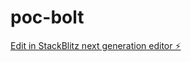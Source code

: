 # poc-bolt

[Edit in StackBlitz next generation editor ⚡️](https://stackblitz.com/~/github.com/mateus-carvalho-tarion/poc-bolt)
